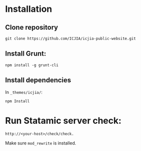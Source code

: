 # Installation

## Clone repository

```
git clone https://github.com/ICJIA/icjia-public-website.git
```

## Install Grunt:

```
npm install -g grunt-cli
```

## Install dependencies

In  ```_themes/icjia/```:

```
npm Install
```

# Run Statamic server check:

```
http://<your-host>/check/check.
```

Make sure ```mod_rewrite``` is installed.
